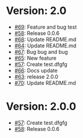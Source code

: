 Version: 2.0
============

* [#69](https://github.com/saadmk11/test/pull/69): Feature and bug test
* [#58](https://github.com/saadmk11/test/pull/58): Release 0.0.6
* [#68](https://github.com/saadmk11/test/pull/68): Update README.md
* [#64](https://github.com/saadmk11/test/pull/64): Update README.md
* [#67](https://github.com/saadmk11/test/pull/67): Bug bug and bug
* [#65](https://github.com/saadmk11/test/pull/65): New feature
* [#57](https://github.com/saadmk11/test/pull/57): Create test.dfgfg
* [#66](https://github.com/saadmk11/test/pull/66): Docs update
* [#63](https://github.com/saadmk11/test/pull/63): release 2.0.0
* [#70](https://github.com/saadmk11/test/pull/70): Update README.md


Version: 2.0.0
==============

* [#57](https://github.com/saadmk11/test/pull/57): Create test.dfgfg
* [#58](https://github.com/saadmk11/test/pull/58): Release 0.0.6

